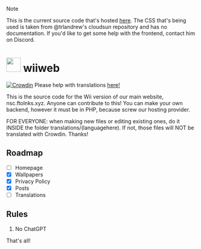 > [!NOTE]
> This is the current source code that's hosted [here](http://wii.ftolnks.xyz). The CSS that's being used is taken from @trlandrew's cloudsun repository and has no documentation. If you'd like to get some help with the frontend, contact him on Discord.
# <img src="/img/Logo.png" width="38"/> wiiweb
[![Crowdin](https://badges.crowdin.net/new-shop-channel-wiiweb/localized.svg)](https://crowdin.com/project/new-shop-channel-wiiweb) Please help with translations [here!](https://crowdin.com/project/new-shop-channel-wiiweb)

This is the source code for the Wii version of our main website, nsc.ftolnks.xyz. Anyone can contribute to this!
You can make your own backend, however it must be in PHP, because screw our hosting provider.

FOR EVERYONE: when making new files or editing existing ones, do it INSIDE the folder translations/(languagehere). If not, those files will NOT be translated with Crowdin. Thanks!
## Roadmap
- [ ] Homepage
- [X] Wallpapers
- [X] Privacy Policy
- [X] Posts
- [ ] Translations

## Rules
1. No ChatGPT

That's all!
